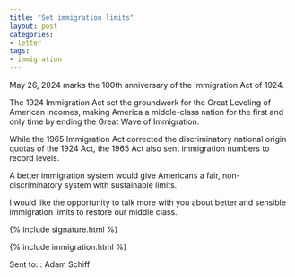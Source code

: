 ```yaml
---
title: "Set immigration limits"
layout: post
categories:
- letter
tags:
- immigration
---
```


May 26, 2024 marks the 100th anniversary of the Immigration Act of 1924.

The 1924 Immigration Act set the groundwork for the Great Leveling of American incomes, making America a middle-class nation for the first and only time by ending the Great Wave of Immigration.

While the 1965 Immigration Act corrected the discriminatory national origin quotas of the 1924 Act, the 1965 Act also sent immigration numbers to record levels.

A better immigration system would give Americans a fair, non-discriminatory system with sustainable limits.

I would like the opportunity to talk more with you about better and sensible immigration limits to restore our middle class.

{% include signature.html %}

{% include immigration.html %}

Sent to:
: Adam Schiff
